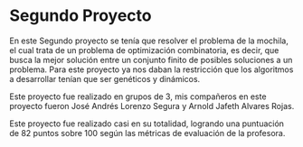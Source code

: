 # Segundo Proyecto

En este Segundo proyecto se tenía que resolver el problema de la mochila, 
el cual trata de un problema de optimización combinatoria, 
es decir, que busca la mejor solución entre un conjunto finito de posibles 
soluciones a un problema.
Para este proyecto ya nos daban la restricción que los algoritmos a desarrollar tenían
que ser genéticos y dinámicos. 

Este proyecto fue realizado en grupos de 3, mis compañeros en este proyecto
fueron José Andrés Lorenzo Segura y Arnold Jafeth Alvares Rojas.

Este proyecto fue realizado casi en su totalidad, logrando una puntuación
de 82 puntos sobre 100 según las métricas de evaluación de la profesora. 
